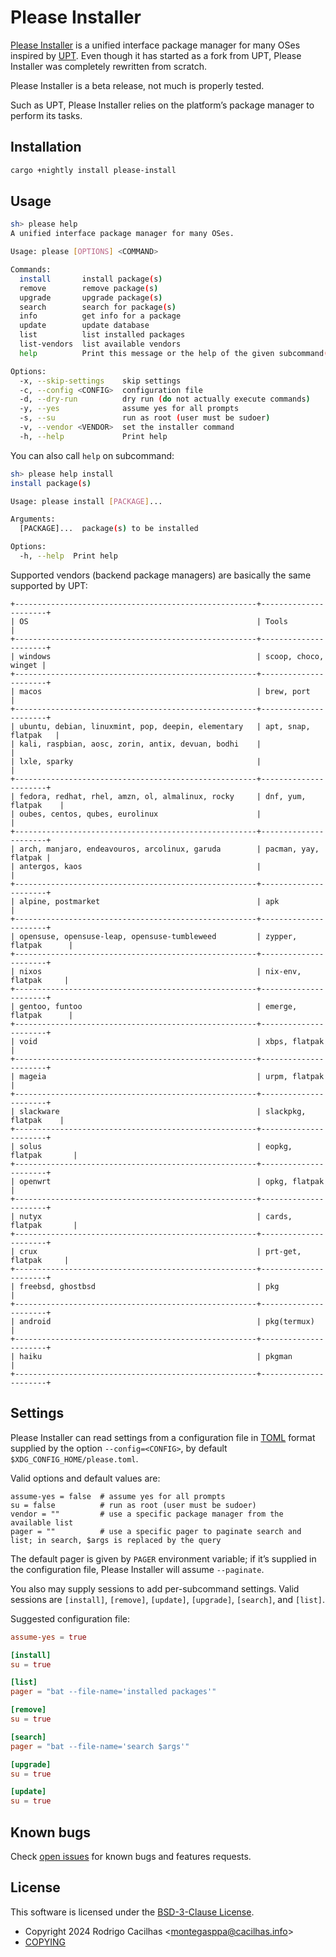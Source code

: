 # Please Installer

[Please Installer][] is a unified interface package manager for many OSes
inspired by [UPT][]. Even though it has started as a fork from UPT, Please
Installer was completely rewritten from scratch.

Please Installer is a beta release, not much is properly tested.

Such as UPT, Please Installer relies on the platform’s package manager to
perform its tasks.

## Installation

```sh
cargo +nightly install please-install
```

## Usage

```sh
sh> please help
A unified interface package manager for many OSes.

Usage: please [OPTIONS] <COMMAND>

Commands:
  install       install package(s)
  remove        remove package(s)
  upgrade       upgrade package(s)
  search        search for package(s)
  info          get info for a package
  update        update database
  list          list installed packages
  list-vendors  list available vendors
  help          Print this message or the help of the given subcommand(s)

Options:
  -x, --skip-settings    skip settings
  -c, --config <CONFIG>  configuration file
  -d, --dry-run          dry run (do not actually execute commands)
  -y, --yes              assume yes for all prompts
  -s, --su               run as root (user must be sudoer)
  -v, --vendor <VENDOR>  set the installer command
  -h, --help             Print help
```

You can also call `help` on subcommand:

```sh
sh> please help install
install package(s)

Usage: please install [PACKAGE]...

Arguments:
  [PACKAGE]...  package(s) to be installed

Options:
  -h, --help  Print help
```

Supported vendors (backend package managers) are basically the same supported by
UPT:

```
+------------------------------------------------------+----------------------+
| OS                                                   | Tools                |
+------------------------------------------------------+----------------------+
| windows                                              | scoop, choco, winget |
+------------------------------------------------------+----------------------+
| macos                                                | brew, port           |
+------------------------------------------------------+----------------------+
| ubuntu, debian, linuxmint, pop, deepin, elementary   | apt, snap, flatpak   |
| kali, raspbian, aosc, zorin, antix, devuan, bodhi    |                      |
| lxle, sparky                                         |                      |
+------------------------------------------------------+----------------------+
| fedora, redhat, rhel, amzn, ol, almalinux, rocky     | dnf, yum, flatpak    |
| oubes, centos, qubes, eurolinux                      |                      |
+------------------------------------------------------+----------------------+
| arch, manjaro, endeavouros, arcolinux, garuda        | pacman, yay, flatpak |
| antergos, kaos                                       |                      |
+------------------------------------------------------+----------------------+
| alpine, postmarket                                   | apk                  |
+------------------------------------------------------+----------------------+
| opensuse, opensuse-leap, opensuse-tumbleweed         | zypper, flatpak      |
+------------------------------------------------------+----------------------+
| nixos                                                | nix-env, flatpak     |
+------------------------------------------------------+----------------------+
| gentoo, funtoo                                       | emerge, flatpak      |
+------------------------------------------------------+----------------------+
| void                                                 | xbps, flatpak        |
+------------------------------------------------------+----------------------+
| mageia                                               | urpm, flatpak        |
+------------------------------------------------------+----------------------+
| slackware                                            | slackpkg, flatpak    |
+------------------------------------------------------+----------------------+
| solus                                                | eopkg, flatpak       |
+------------------------------------------------------+----------------------+
| openwrt                                              | opkg, flatpak        |
+------------------------------------------------------+----------------------+
| nutyx                                                | cards, flatpak       |
+------------------------------------------------------+----------------------+
| crux                                                 | prt-get, flatpak     |
+------------------------------------------------------+----------------------+
| freebsd, ghostbsd                                    | pkg                  |
+------------------------------------------------------+----------------------+
| android                                              | pkg(termux)          |
+------------------------------------------------------+----------------------+
| haiku                                                | pkgman               |
+------------------------------------------------------+----------------------+
```

## Settings

Please Installer can read settings from a configuration file in [TOML][] format
supplied by the option `--config=<CONFIG>`, by default
`$XDG_CONFIG_HOME/please.toml`.

Valid options and default values are:

```
assume-yes = false  # assume yes for all prompts
su = false          # run as root (user must be sudoer)
vendor = ""         # use a specific package manager from the available list
pager = ""          # use a specific pager to paginate search and list; in search, $args is replaced by the query
```

The default pager is given by `PAGER` environment variable; if it’s supplied in
the configuration file, Please Installer will assume `--paginate`.

You also may supply sessions to add per-subcommand settings. Valid
sessions are `[install]`, `[remove]`, `[update]`, `[upgrade]`, `[search]`, and
`[list]`.

Suggested configuration file:

```toml
assume-yes = true

[install]
su = true

[list]
pager = "bat --file-name='installed packages'"

[remove]
su = true

[search]
pager = "bat --file-name='search $args'"

[upgrade]
su = true

[update]
su = true
```

## Known bugs

Check [open issues][] for known bugs and features requests.

## License

This software is licensed under the [BSD-3-Clause License][].

- Copyright 2024 Rodrigo Cacilhas &lt;montegasppa@cacilhas.info&gt;
- [COPYING][]

[BSD-3-Clause License]: https://opensource.org/licenses/BSD-3-Clause
[COPYING]: https://github.com/cacilhas/please?tab=License-1-ov-file
[open issues]: https://github.com/cacilhas/please/issues
[Please Installer]: https://crates.io/crates/please-install
[TOML]: https://toml.io/en/
[UPT]: https://crates.io/crates/upt
